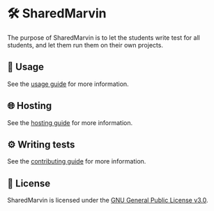 # 🛠 SharedMarvin
The purpose of SharedMarvin is to let the students write test for all students, and let them run them on their own projects.<br />

## 📖 Usage
See the [usage guide](Doc/USAGE.md) for more information.

## 🌐 Hosting
See the [hosting guide](Doc/HOSTING.md) for more information.

## ⚙️ Writing tests
See the [contributing guide](Doc/CONTRIBUTING.md) for more information.

## 📜 License
SharedMarvin is licensed under the [GNU General Public License v3.0](LICENSE).
